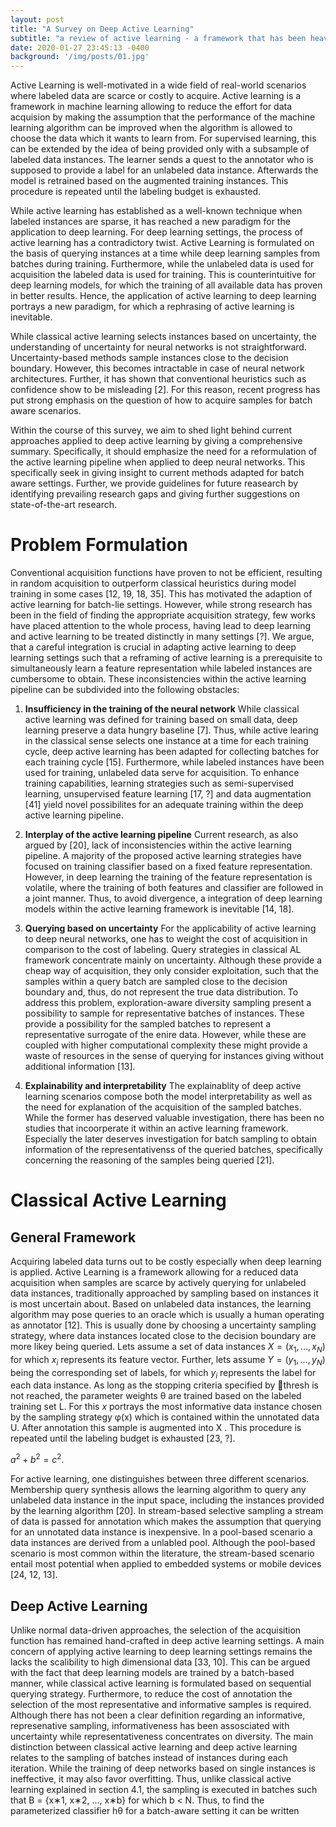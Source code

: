 ```yaml
---
layout: post
title: "A Survey on Deep Active Learning"
subtitle: "a review of active learning - a framework that has been heavily used in machine learning when the labelled instance are scarce or cumbersome to obtain"
date: 2020-01-27 23:45:13 -0400
background: '/img/posts/01.jpg'
---
```


Active Learning is well-motivated in a wide field of real-world scenarios where labeled data are scarce or costly to
acquire. Active learning is a framework in machine learning allowing to reduce the effort for data acquision by making
the assumption that the performance of the machine learning algorithm can be improved when the algorithm is allowed
to choose the data which it wants to learn from. For supervised learning, this can be extended by the idea of being
provided only with a subsample of labeled data instances. The learner sends a quest to the annotator who is supposed
to provide a label for an unlabeled data instance. Afterwards the model is retrained based on the augmented training
instances. This procedure is repeated until the labeling budget is exhausted. 

While active learning has established as a well-known technique when labeled instances are sparse,
it has reached a new paradigm for the application to deep learning. For deep learning settings, the process of active learning has a
contradictory twist. Active Learning is formulated on the basis of querying instances at a time while deep learning
samples from batches during training. Furthermore, while the unlabeled data is used for acquisition the labeled data
is used for training. This is counterintuitive for deep learning models, for which the training of all available data has
proven in better results. Hence, the application of active learning to deep learning portrays a new paradigm, for which a
rephrasing of active learning is inevitable.

While classical active learning selects instances based on uncertainty, the understanding of uncertainty for neural
networks is not straightforward. Uncertainty-based methods sample instances close to the decision boundary. However,
this becomes intractable in case of neural network architectures. Further, it has shown that conventional heuristics such
as confidence show to be misleading [2]. For this reason, recent progress has put strong emphasis on the question of
how to acquire samples for batch aware scenarios.

Within the course of this survey, we aim to shed light behind current approaches applied to deep active learning by
giving a comprehensive summary. Specifically, it should emphasize the need for a reformulation of the active learning
pipeline when applied to deep neural networks. This specifically seek in giving insight to current methods adapted for
batch aware settings. Further, we provide guidelines for future reasearch by identifying prevailing research gaps and
giving further suggestions on state-of-the-art research.

# Problem Formulation
Conventional acquisition functions have proven to not be efficient, resulting in random acquisition to outperform
classical heuristics during model training in some cases [12, 19, 18, 35]. This has motivated the adaption of active
learning for batch-lie settings. However, while strong research has been in the field of finding the appropriate acquisition
strategy, few works have placed attention to the whole process, having lead to deep learning and active learning to
be treated distinctly in many settings [?]. We argue, that a careful integration is crucial in adapting active learning
to deep learning settings such that a reframing of active learning is a prerequisite to simultaneously learn a feature
representation while labeled instances are cumbersome to obtain. These inconsistencies within the active learning
pipeline can be subdivided into the following obstacles:

1. **Insufficiency in the training of the neural network** While classical active learning was defined for training
based on small data, deep learning preserve a data hungry baseline [7]. Thus, while active learing in the
classical sense selects one instance at a time for each training cycle, deep active learning has been adapted
for collecting batches for each training cycle [15]. Furthermore, while labeled instances have been used
for training, unlabeled data serve for acquisition. To enhance training capabilities, learning strategies such
as semi-supervised learning, unsupervised feature learning [17, ?] and data augmentation [41] yield novel
possibilites for an adequate training within the deep active learning pipeline.

2. **Interplay of the active learning pipeline** Current research, as also argued by [20], lack of inconsistencies
within the active learning pipeline. A majority of the proposed active learning strategies have focused on
training classifier based on a fixed feature representation. However, in deep learning the training of the feature
representation is volatile, where the training of both features and classifier are followed in a joint manner. Thus,
to avoid divergence, a integration of deep learning models within the active learning framework is inevitable
[14, 18].

3. **Querying based on uncertainty** For the applicability of active learning to deep neural networks, one has to
weight the cost of acquisition in comparison to the cost of labeling. Query strategies in classical AL framework
concentrate mainly on uncertainty. Although these provide a cheap way of acquisition, they only consider
exploitation, such that the samples within a query batch are sampled close to the decision boundary and, thus,
do not represent the true data distribution. To address this problem, exploration-aware diversity sampling
present a possibility to sample for representative batches of instances. These provide a possibility for the
sampled batches to represent a representative surrogate of the enire data. However, while these are coupled
with higher computational complexity these might provide a waste of resources in the sense of querying for
instances giving without additional information [13].

4. **Explainability and interpretability** The explainablity of deep active learning scenarios compose both the
model interpretability as well as the need for explanation of the acquisition of the sampled batches. While
the former has deserved valuable investigation, there has been no studies that incoorperate it within an active
learning framework. Especially the later deserves investigation for batch sampling to obtain information of the
representativenss of the queried batches, specifically concerning the reasoning of the samples being queried
[21].



# Classical Active Learning
## General Framework
Acquiring labeled data turns out to be costly especially when deep learning is applied. Active Learning is a framework
allowing for a reduced data acquisition when samples are scarce by actively querying for unlabeled data instances,
traditionally approached by sampling based on instances it is most uncertain about. Based on unlabeled data instances,
the learning algorithm may pose queries to an oracle which is usually a human operating as annotator [12]. This is
usually done by choosing a uncertainty sampling strategy, where data instances located close to the decision boundary
are more likey being queried. Lets assume a set of data instances $`X = (x_1, ..., x_N)`$ for which $`x_i`$ represents its feature
vector. Further, lets assume $`Y = (y_1, ..., y_N)`$ being the corresponding set of labels, for which $`y_i`$ represents the label
for each data instance. As long as the stopping criteria specified by thresh is not reached, the parameter weights θ
are trained based on the labeled training set L. For this $`x`$ portrays the most informative data instance chosen by the
sampling strategy φ(x) which is contained within the unnotated data U. After annotation this sample is augmented into
X . This procedure is repeated until the labeling budget is exhausted [23, ?].

$`a^2+b^2=c^2`$.

For active learning, one distinguishes between three different scenarios. Membership query synthesis allows the
learning algorithm to query any unlabeled data instance in the input space, including the instances provided by the
learning algorithm [20]. In stream-based selective sampling a stream of data is passed for annotation which makes the
assumption that querying for an unnotated data instance is inexpensive. In a pool-based scenario a data instances are
derived from a unlabled pool. Although the pool-based scenario is most common within the literature, the stream-based
scenario entail most potential when applied to embedded systems or mobile devices [24, 12, 13].


## Deep Active Learning

Unlike normal data-driven approaches, the selection of the acquisition function has remained hand-crafted in deep active
learning settings. A main concern of applying active learning to deep learning settings remains the lacks the scalibility to
high dimensional data [33, 10]. This can be argued with the fact that deep learning models are trained by a batch-based
manner, while classical active learning is formulated based on sequential querying strategy. Furthermore, to reduce the
cost of annotation the selection of the most representative and informative samples is required. Although there has not
been a clear definition regarding an informative, represenative sampling, informativeness has been assosciated with uncertainty while representativeness concentrates on diversity.
The main distinction between classical active learning and deep active learning relates to the sampling of batches instead
of instances during each iteration. While the training of deep networks based on single instances is ineffective, it may
also favor overfitting. Thus, unlike classical active learning explained in section 4.1, the sampling is executed in batches
such that B = {x∗1, x∗2, ..., x∗b} for which b < N. Thus, to find the parameterized classifier hθ for a batch-aware setting
it can be written